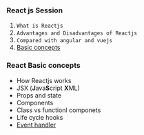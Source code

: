 ### React js Session

1. `What is Reactjs`
2. `Advantages and Disadvantages of Reactjs`
3. `Compared with angular and vuejs`
4. [Basic concepts](#react-basic-concepts)

### React Basic concepts
- How Reactjs works
- JSX (**J**ava**S**cript **X**ML)
- Props and state
- Components
- Class vs functionl componets
- Life cycle hooks
- [Event handler](https://codepen.io/anon/pen/qePwjZ?editors=0010)



